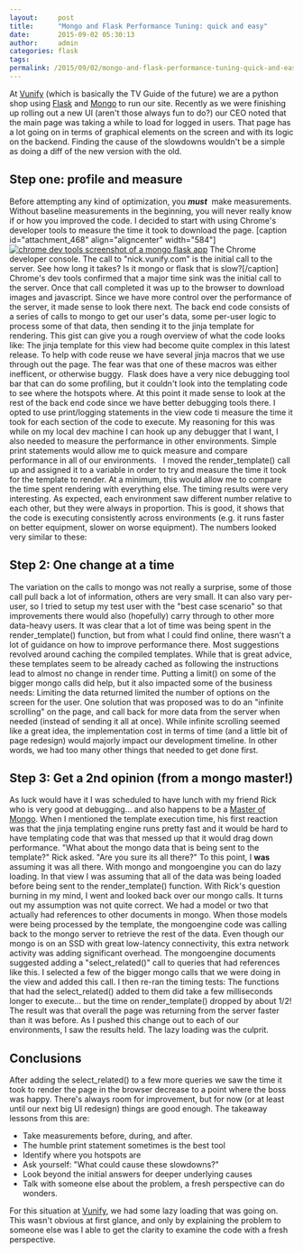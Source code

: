 ```yaml
---
layout:     post
title:      "Mongo and Flask Performance Tuning: quick and easy"
date:       2015-09-02 05:30:13
author:     admin
categories: flask
tags:  
permalink: /2015/09/02/mongo-and-flask-performance-tuning-quick-and-easy/
---
```

At [Vunify](http://www.vunify.com) (which is basically the TV Guide of the future) we are a python shop using [Flask](https://flask.readthedocs.org/en/latest/) and [Mongo](https://www.mongodb.org/) to run our site. Recently as we were finishing up rolling out a new UI (aren't those always fun to do?) our CEO noted that the main page was taking a while to load for logged in users. That page has a lot going on in terms of graphical elements on the screen and with its logic on the backend. Finding the cause of the slowdowns wouldn't be a simple as doing a diff of the new version with the old. 

## Step one: profile and measure

Before attempting any kind of optimization, you _**must**_  make measurements. Without baseline measurements in the beginning, you will never really know if or how you improved the code. I decided to start with using Chrome's developer tools to measure the time it took to download the page. [caption id="attachment_468" align="aligncenter" width="584"][![chrome dev tools screenshot of a mongo flask app](/blog/wp-content/uploads/2015/09/Screen-Shot-2015-09-02-at-7.36.30-AM-1024x407.png)](/blog/wp-content/uploads/2015/09/Screen-Shot-2015-09-02-at-7.36.30-AM.png) The Chrome developer console. The call to "nick.vunify.com" is the initial call to the server. See how long it takes? Is it mongo or flask that is slow?[/caption] Chrome's dev tools confirmed that a major time sink was the initial call to the server. Once that call completed it was up to the browser to download images and javascript. Since we have more control over the performance of the server, it made sense to look there next. The back end code consists of a series of calls to mongo to get our user's data, some per-user logic to process some of that data, then sending it to the jinja template for rendering. This gist can give you a rough overview of what the code looks like: The jinja template for this view had become quite complex in this latest release. To help with code reuse we have several jinja macros that we use through out the page. The fear was that one of these macros was either inefficent, or otherwise buggy.  Flask does have a very nice debugging tool bar that can do some profiling, but it couldn't look into the templating code to see where the hotspots where. At this point it made sense to look at the rest of the back end code since we have better debugging tools there. I opted to use print/logging statements in the view code ti measure the time it took for each section of the code to execute. My reasoning for this was while on my local dev machine I can hook up any debugger that I want, I also needed to measure the performance in other environments. Simple print statements would allow me to quick measure and compare performance in all of our environments.   I moved the render_template() call up and assigned it to a variable in order to try and measure the time it took for the template to render. At a minimum, this would allow me to compare the time spent rendering with everything else. The timing results were very interesting. As expected, each environment saw different number relative to each other, but they were always in proportion. This is good, it shows that the code is executing consistently across environments (e.g. it runs faster on better equipment, slower on worse equipment). The numbers looked very similar to these: 

## Step 2: One change at a time

The variation on the calls to mongo was not really a surprise, some of those call pull back a lot of information, others are very small. It can also vary per-user, so I tried to setup my test user with the "best case scenario" so that improvements there would also (hopefully) carry through to other more data-heavy users. It was clear that a lot of time was being spent in the render_template() function, but from what I could find online, there wasn't a lot of guidance on how to improve performance there. Most suggestions revolved around caching the compiled templates. While that is great advice, these templates seem to be already cached as following the instructions lead to almost no change in render time. Putting a limit() on some of the bigger mongo calls did help, but it also impacted some of the business needs: Limiting the data returned limited the number of options on the screen for the user. One solution that was proposed was to do an "infinite scrolling" on the page, and call back for more data from the server when needed (instead of sending it all at once). While infinite scrolling seemed like a great idea, the implementation cost in terms of time (and a little bit of page redesign) would majorly impact our development timeline. In other words, we had too many other things that needed to get done first. 

## Step 3: Get a 2nd opinion (from a mongo master!)

As luck would have it I was scheduled to have lunch with my friend Rick who is very good at debugging... and also happens to be a [Master of Mongo](https://www.mongodb.org/about/mongodb-masters/). When I mentioned the template execution time, his first reaction was that the jinja templating engine runs pretty fast and it would be hard to have templating code that was that messed up that it would drag down performance. "What about the mongo data that is being sent to the template?" Rick asked. "Are you sure its all there?" To this point, I **was** assuming it was all there. With mongo and mongoengine you can do lazy loading. In that view I was assuming that all of the data was being loaded before being sent to the render_template() function. With Rick's question burning in my mind, I went and looked back over our mongo calls. It turns out my assumption was not quite correct. We had a model or two that actually had references to other documents in mongo. When those models were being processed by the template, the mongoengine code was calling back to the mongo server to retrieve the rest of the data. Even though our mongo is on an SSD with great low-latency connectivity, this extra network activity was adding significant overhead. The mongoengine documents suggested adding a "select_related()" call to queries that had references like this. I selected a few of the bigger mongo calls that we were doing in the view and added this call. I then re-ran the timing tests: The functions that had the select_related() added to them did take a few milliseconds longer to execute... but the time on render_template() dropped by about 1/2! The result was that overall the page was returning from the server faster than it was before. As I pushed this change out to each of our environments, I saw the results held. The lazy loading was the culprit. 

## Conclusions

After adding the select_related() to a few more queries we saw the time it took to render the page in the browser decrease to a point where the boss was happy. There's always room for improvement, but for now (or at least until our next big UI redesign) things are good enough. The takeaway lessons from this are: 

  * Take measurements before, during, and after.
  * The humble print statement sometimes is the best tool
  * Identify where you hotspots are
  * Ask yourself: "What could cause these slowdowns?"
  * Look beyond the initial answers for deeper underlying causes
  * Talk with someone else about the problem, a fresh perspective can do wonders.

For this situation at [Vunify](http://www.vunify.com), we had some lazy loading that was going on. This wasn't obvious at first glance, and only by explaining the problem to someone else was I able to get the clarity to examine the code with a fresh perspective.
